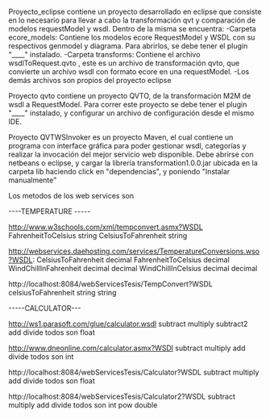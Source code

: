 Proyecto_eclipse contiene un proyecto desarrollado en eclipse que consiste en lo necesario para
llevar a cabo la transformación qvt y comparación de modelos requestModel y wsdl.
Dentro de la misma se encuentra:
	-Carpeta ecore_models: 
		Contiene los modelos ecore RequestModel y WSDL con su respectivos genmodel y diagrama.
		Para abrirlos, se debe tener el plugin "____" instalado.
	-Carpeta transforms:
		Contiene el archivo wsdlToRequest.qvto , este es un archivo de transformación qvto,
		que convierte un archivo wsdl con formato ecore en una requestModel.
	-Los demás archivos son propios del proyecto eclipse

Proyecto qvto contiene un proyecto QVTO, de la transformación M2M de wsdl a RequestModel.
Para correr este proyecto se debe tener el plugin "____" instalado, y configurar un archivo de configuración
desde el mismo IDE.

Proyecto QVTWSInvoker es un proyecto Maven, el cual contiene un programa con interface gráfica
para poder gestionar wsdl, categorías y realizar la invocación del mejor servicio web disponible.
Debe abrirse con netbeans o eclipse, y cargar la librería transformation1.0.0.jar ubicada en la carpeta lib
haciendo click en "dependencias", y poniendo "Instalar manualmente"


Los metodos de los web services son

----TEMPERATURE -----

http://www.w3schools.com/xml/tempconvert.asmx?WSDL
FahrenheitToCelsius  string 
CelsiusToFahrenheit  string


http://webservices.daehosting.com/services/TemperatureConversions.wso?WSDL:
CelsiusToFahrenheit decimal
FahrenheitToCelsius decimal
WindChillInFahrenheit decimal decimal
WindChillInCelsius decimal decimal

http://localhost:8084/webServicesTesis/TempConvert?WSDL
celsiusToFahrenheit string string 

-----CALCULATOR---

http://ws1.parasoft.com/glue/calculator.wsdl
subtract multiply subtract2 add divide todos son float

http://www.dneonline.com/calculator.asmx?WSDl
subtract multiply  add divide todos son int

http://localhost:8084/webServicesTesis/Calculator?WSDL
subtract multiply  add divide todos son float

http://localhost:8084/webServicesTesis/Calculator2?WSDL
subtract multiply  add divide todos son int
pow double

